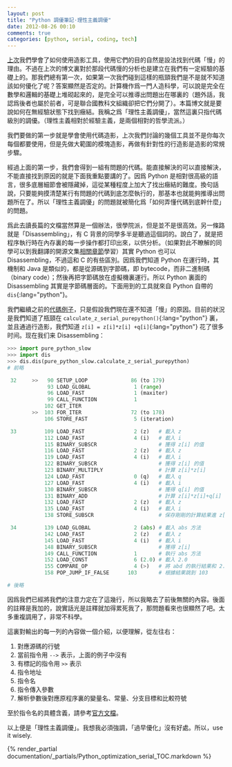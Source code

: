 ```yaml
---
layout: post
title: "Python 調優筆記·理性主義調優"
date: 2012-08-26 00:10
comments: true
categories: [python, serial, coding, tech]
---
```


[上次](/blog/optimization/programming/python/serial/2012/07/25/python-optimization-2-profiling/)我們學會了如何使用造影工具，使用它們的目的自然是設法找到代碼「慢」的理由。不過在上次的博文裏對於那段代碼慢的分析也是建立在我們有一定經驗的基礎上的。那我們總有第一次，如果第一次我們碰到這樣的瓶頸我們是不是就不知道該如何優化了呢？答案顯然是否定的。計算機作爲一門人造科學，可以說是完全在數學和邏輯的基礎上堆砌起來的，是完全可以推導出問題出在哪裏的（題外話，我認爲後者也屬於前者，可是聯合國教科文組織卻把它們分開了）。本篇博文就是要說如何在無經驗狀態下找到癥結。我稱之爲「理性主義調優」，當然這裏只指代碼級別的調優。（理性主義相對於經驗主義，是兩個相對的哲學流派。）<!--more-->

我們要做的第一步就是學會使用代碼造影，上次我們討論的幾個工具並不是你每次每個都要使用，但是先做大範圍的模塊造影，再做有針對性的行造影是造影的常規步驟。

經過上面的第一步，我們會得到一組有問題的代碼。能直接解決的可以直接解決，不能直接找到原因的就是下面我重點要講的了。因爲 Python 是相對很高級的語言，很多底層細節會被隱藏掉，這從某種程度上加大了找出癥結的難度。換句話說，只要能夠摸清楚某行有問題的代碼到底怎麼執行的，那基本也就能夠推導出問題所在了。所以「理性主義調優」的問題就被簡化爲「如何弄懂代碼到底幹什麼」的問題。

爲此去讀長篇的文檔當然算是一個辦法，很學院派，但是並不是很高效。另一條路就是「Disassembling」，有 C 背景的同學多半是聽過這個詞的。說白了，就是把程序執行時在內存裏的每一步操作都打印出來，以供分析。（如果對此不瞭解的同學可以到我翻譯的開源文集[相關章節](https://conanblog.me/Unix-as-IDE-CN/html/compiling.html#id3)學習）其實 Python 也可以 Disassembling，不過這和 C 的有些區別。因爲我們知道 Python 在運行時，其機制和 Java 是類似的，都是從源碼到字節碼，即
bytecode，而非二進制碼（binary code）；然後再把字節碼放在虛擬機裏運行。所以 Python 裏面的 Disassembling 其實是字節碼層面的。下面用到的工具就來自 Python 自帶的 `dis`{:lang="python"}。

我們繼續之前的[代碼例子](https://raw.github.com/ianozsvald/HighPerformancePython_PyCon2012/master/mandelbrot/pure_python/pure_python_slow.py)，只是假設我們現在還不知道「慢」的原因。目前的狀況是我們知道了瓶頸在 `calculate_z_serial_purepython()`{:lang="python"} 裏，並且通過行造影，我們知道 `z[i] = z[i]*z[i] +q[i]`{:lang="python"} 花了很多时间。现在我们来 Disassembling：

```python
>>> import pure_python_slow
>>> import dis
>>> dis.dis(pure_python_slow.calculate_z_serial_purepython)
# 前略

 32     >>   90 SETUP_LOOP              86 (to 179)
             93 LOAD_GLOBAL              1 (range)
             96 LOAD_FAST                1 (maxiter)
             99 CALL_FUNCTION            1
            102 GET_ITER            
        >>  103 FOR_ITER                72 (to 178)
            106 STORE_FAST               5 (iteration)

 33         109 LOAD_FAST                2 (z)   # 載入 z
            112 LOAD_FAST                4 (i)   # 載入 i
            115 BINARY_SUBSCR                    # 獲得 z[i] 的值
            116 LOAD_FAST                2 (z)   # 載入 z
            119 LOAD_FAST                4 (i)   # 載入 i
            122 BINARY_SUBSCR                    # 獲得 z[i] 的值
            123 BINARY_MULTIPLY                  # 計算 z[i]*z[i]
            124 LOAD_FAST                0 (q)   # 載入 q
            127 LOAD_FAST                4 (i)   # 載入 i
            130 BINARY_SUBSCR                    # 獲得 q[i] 的值
            131 BINARY_ADD                       # 計算 z[i]*z[i]+q[i]
            132 LOAD_FAST                2 (z)   # 載入 z
            135 LOAD_FAST                4 (i)   # 載入 i
            138 STORE_SUBSCR                     # 保存剛剛的計算結果進 z[i]

 34         139 LOAD_GLOBAL              2 (abs) # 載入 abs 方法
            142 LOAD_FAST                2 (z)   # 載入 z
            145 LOAD_FAST                4 (i)   # 載入 i
            148 BINARY_SUBSCR                    # 獲得 z[i]
            149 CALL_FUNCTION            1       # 執行 abs 方法
            152 LOAD_CONST               6 (2.0) # 載入 2.0
            155 COMPARE_OP               4 (>)   # 將 abd 的執行結果和 2.0 比較
            158 POP_JUMP_IF_FALSE      103       # 根據結果跳到 103

# 後略
```

因爲我們已經將我們的注意力定在了這幾行，所以我略去了前後無關的內容。後面的註釋是我加的，說實話光是註釋就加得累死我了，那問題看來也很顯然了吧。太多重複調用了，非常不科學。

這裏對輸出的每一列的內容做一個介紹，以便理解，從左往右：

1. 對應源碼的行號
2. 當前指令用 `-->` 表示，上面的例子中沒有
3. 有標記的指令用 `>>` 表示
4. 指令地址
5. 指令名
6. 指令傳入參數
7. 解析參數後對應原程序裏的變量名、常量、分支目標和比較符號

至於指令名的具體含義，請參考[官方文檔](http://docs.python.org/library/dis.html#python-bytecode-instructions)。

以上便是「理性主義調優」。我想我必須強調，「過早優化」沒有好處。所以，use it wisely.

{% render_partial documentation/_partials/Python_optimization_serial_TOC.markdown %}
